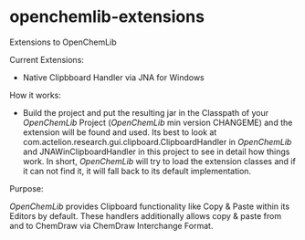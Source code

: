 # openchemlib-extensions
Extensions to OpenChemLib

Current Extensions:
- Native Clipbboard Handler via JNA for Windows


How it works:
- Build the project and put the resulting jar in the Classpath of your *OpenChemLib* Project (*OpenChemLib* min version CHANGEME) and the extension will be found and used.
  Its best to look at com.actelion.research.gui.clipboard.ClipboardHandler in *OpenChemLib* and JNAWinClipboardHandler in this project to see in detail how things work.
  In short, *OpenChemLib* will try to load the extension classes and if it can not find it, it will fall back to its default implementation.


Purpose:

*OpenChemLib* provides Clipboard functionality like Copy & Paste within its Editors by default. These handlers additionally allows copy & paste from and to ChemDraw via ChemDraw Interchange Format.

